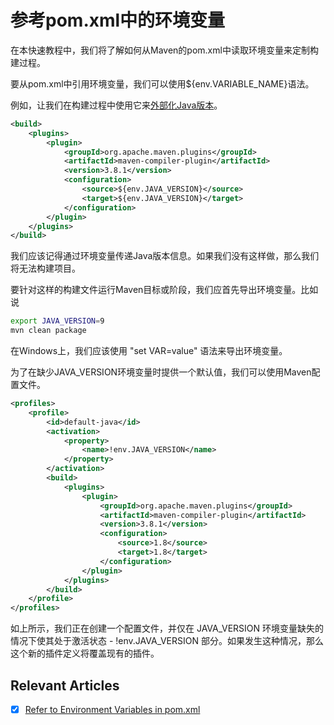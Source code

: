 # 参考pom.xml中的环境变量

在本快速教程中，我们将了解如何从Maven的pom.xml中读取环境变量来定制构建过程。

要从pom.xml中引用环境变量，我们可以使用${env.VARIABLE_NAME}语法。

例如，让我们在构建过程中使用它来[外部化Java版本](https://www.baeldung.com/maven-java-version)。

```xml
<build>
    <plugins>
        <plugin>
            <groupId>org.apache.maven.plugins</groupId>
            <artifactId>maven-compiler-plugin</artifactId>
            <version>3.8.1</version>
            <configuration>
                <source>${env.JAVA_VERSION}</source>
                <target>${env.JAVA_VERSION}</target>
            </configuration>
        </plugin>
    </plugins>
</build>
```

我们应该记得通过环境变量传递Java版本信息。如果我们没有这样做，那么我们将无法构建项目。

要针对这样的构建文件运行Maven目标或阶段，我们应首先导出环境变量。比如说

```bash
export JAVA_VERSION=9
mvn clean package
```

在Windows上，我们应该使用 "set VAR=value" 语法来导出环境变量。

为了在缺少JAVA_VERSION环境变量时提供一个默认值，我们可以使用Maven配置文件。

```xml
<profiles>
    <profile>
        <id>default-java</id>
        <activation>
            <property>
                <name>!env.JAVA_VERSION</name>
            </property>
        </activation>
        <build>
            <plugins>
                <plugin>
                    <groupId>org.apache.maven.plugins</groupId>
                    <artifactId>maven-compiler-plugin</artifactId>
                    <version>3.8.1</version>
                    <configuration>
                        <source>1.8</source>
                        <target>1.8</target>
                    </configuration>
                </plugin>
            </plugins>
        </build>
    </profile>
</profiles>
```

如上所示，我们正在创建一个配置文件，并仅在 JAVA_VERSION 环境变量缺失的情况下使其处于激活状态 - !env.JAVA_VERSION 部分。如果发生这种情况，那么这个新的插件定义将覆盖现有的插件。

## Relevant Articles

- [x] [Refer to Environment Variables in pom.xml](https://www.baeldung.com/maven-env-variables)
